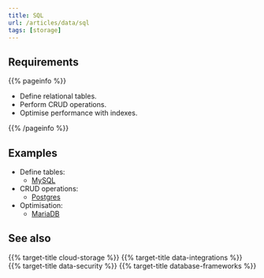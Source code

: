 ```yaml
---
title: SQL
url: /articles/data/sql
tags: [storage]
---
```


## Requirements

{{% pageinfo %}}

* Define relational tables.
* Perform CRUD operations.
* Optimise performance with indexes.

{{% /pageinfo %}}

## Examples

* Define tables:
  * [MySQL](https://dev.mysql.com/doc/refman/8.0/en/sql-data-definition-statements.html)
* CRUD operations:
  * [Postgres](https://www.postgresql.org/docs/current/dml.html)
* Optimisation:
  * [MariaDB](https://mariadb.com/kb/en/getting-started-with-indexes/)

## See also

{{% target-title cloud-storage %}}
{{% target-title data-integrations %}}
{{% target-title data-security %}}
{{% target-title database-frameworks %}}
